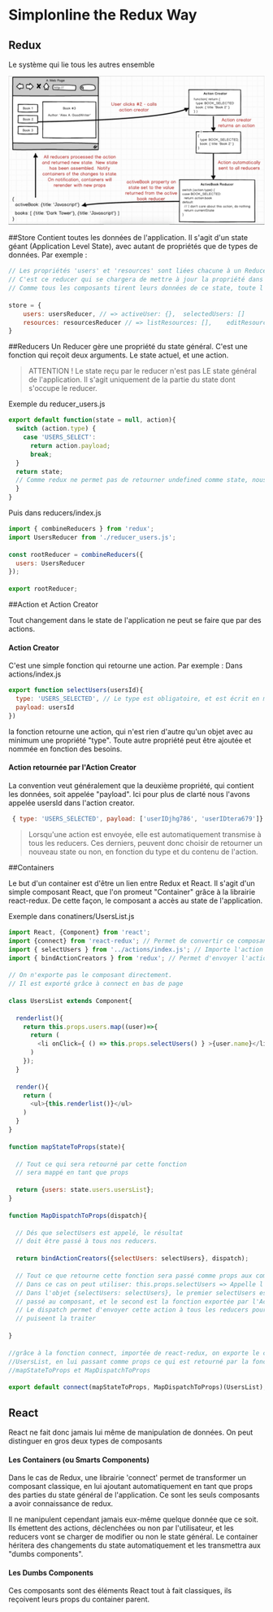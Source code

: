 # Simplonline the Redux Way

## Redux
Le système qui lie tous les autres ensemble

![Alt text](./redux-schema.png)

##Store
Contient toutes les données de l'application. Il s'agit d'un state géant (Application Level State), avec autant de propriétés que de types de données.  Par exemple :
```javascript
// Les propriétés 'users' et 'resources' sont liées chacune à un Reducer.
// C'est ce reducer qui se chargera de mettre à jour la propriété dans le state général.
// Comme tous les composants tirent leurs données de ce state, toute l'application est automatiquement mise à jour.

store = {
	users: usersReducer, // => activeUser: {},	selectedUsers: []
	resources: resourcesReducer // => listResources: [],	editResource: {}, viewResource: {}
}
```

##Reducers
Un Reducer gère une propriété du state général. C'est une fonction qui reçoit deux arguments. Le state actuel, et une action.

> ATTENTION ! Le state reçu par le reducer n'est pas LE state général de l'application. Il s'agit uniquement de la partie du state dont s'occupe le reducer.

Exemple du reducer_users.js

```javascript
export default function(state = null, action){
  switch (action.type) {
    case 'USERS_SELECT':
      return action.payload;
      break;
  }
  return state;
  // Comme redux ne permet pas de retourner undefined comme state, nous lui donnons null comme valeur par défaut.
  }
}
```
Puis dans reducers/index.js

```javascript
import { combineReducers } from 'redux';
import UsersReducer from './reducer_users.js';

const rootReducer = combineReducers({
  users: UsersReducer
});

export rootReducer;
```

##Action et Action Creator

Tout changement dans le state de l'application ne peut se faire que par des actions.

#### Action Creator

C'est une simple fonction qui retourne une action. Par exemple :
Dans actions/index.js

```javascript
export function selectUsers(usersId){
  type: 'USERS_SELECTED', // Le type est obligatoire, et est écrit en majuscules. Généralement il vient d'un const plutôt qu'une string
  payload: usersId
})
```

la fonction retourne une action, qui n'est rien d'autre qu'un objet avec au minimum une propriété "type".
Toute autre propriété peut être ajoutée et nommée en fonction des besoins.

#### Action retournée par l'Action Creator

La convention veut généralement que la deuxième propriété, qui contient les données, soit appelée "payload". Ici pour plus de clarté nous l'avons appelée usersId dans l'action creator.
```javascript
 { type: 'USERS_SELECTED', payload: ['userIDjhg786', 'userIDtera679']}
```

> Lorsqu'une action est envoyée, elle est automatiquement transmise à tous les reducers. Ces derniers, peuvent donc choisir de retourner un nouveau state ou non, en fonction du type et du contenu de l'action.

##Containers

Le but d'un container est d'être un lien entre Redux et React. Il s'agit d'un simple composant React, que l'on promeut "Container" grâce à la librairie react-redux. De cette façon, le composant a accès au state de l'application.

Exemple dans conatiners/UsersList.js

```javascript
import React, {Component} from 'react';
import {connect} from 'react-redux'; // Permet de convertir ce composant en container
import { selectUsers } from '../actions/index.js'; // Importe l'action creator dont on a besoin
import { bindActionCreators } from 'redux'; // Permet d'envoyer l'action à tous les reducers

// On n'exporte pas le composant directement.
// Il est exporté grâce à connect en bas de page

class UsersList extends Component{

  renderlist(){
    return this.props.users.map((user)=>{
      return (
        <li onClick={ () => this.props.selectUsers() } >{user.name}</li>
      )
    });
  }

  render(){
    return (
      <ul>{this.renderlist()}</ul>
    )
  }
}

function mapStateToProps(state){

  // Tout ce qui sera retourné par cette fonction
  // sera mappé en tant que props

  return {users: state.users.usersList};
}

function MapDispatchToProps(dispatch){

  // Dés que selectUsers est appelé, le résultat
  // doit être passé à tous nos reducers.

  return bindActionCreators({selectUsers: selectUsers}, dispatch);

  // Tout ce que retourne cette fonction sera passé comme props aux composants.
  // Dans ce cas on peut utiliser: this.props.selectUsers => Appelle l'Action Creator
  // Dans l'objet {selectUsers: selectUsers}, le premier selectUsers est le nom du props
  // passé au composant, et le second est la fonction exportée par l'Action Creator.
  // Le dispatch permet d'envoyer cette action à tous les reducers pour que les concernés
  // puiseent la traiter

}

//grâce à la fonction connect, importée de react-redux, on exporte le composant
//UsersList, en lui passant comme props ce qui est retourné par la fonction
//mapStateToProps et MapDispatchToProps

export default connect(mapStateToProps, MapDispatchToProps)(UsersList);

```

## React
React ne fait donc jamais lui même de manipulation de données. On peut distinguer en gros deux types de composants

#### Les Containers (ou Smarts Components)

Dans le cas de Redux, une librairie 'connect' permet de transformer un composant classique, en lui ajoutant automatiquement en tant que props des parties du state général de l'application. Ce sont les seuls composants a avoir connaissance de redux.

Il ne manipulent cependant jamais eux-même quelque donnée que ce soit. Ils émettent des actions, déclenchées ou non par l'utilisateur, et les reducers vont se charger de modifier ou non le state général. Le container héritera des changements du state automatiquement et les transmettra aux "dumbs components".

#### Les Dumbs Components

Ces composants sont des éléments React tout à fait classiques, ils reçoivent leurs props du container parent.
